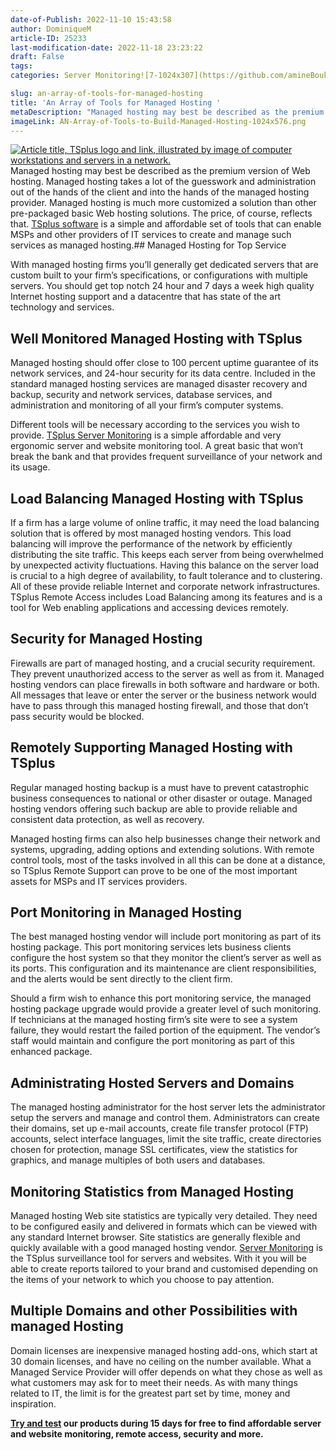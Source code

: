 ```yaml
---
date-of-Publish: 2022-11-10 15:43:58
author: DominiqueM
article-ID: 25233
last-modification-date: 2022-11-18 23:23:22
draft: False
tags: 
categories: Server Monitoring![7-1024x307](https://github.com/amineBoukhari/TSplus-content/assets/146739783/7132b43c-5d78-4b5b-a06b-c2c22b157382)

slug: an-array-of-tools-for-managed-hosting
title: 'An Array of Tools for Managed Hosting '
metaDescription: "Managed hosting may best be described as the premium version of Web hosting. What sorts of tools might MSPs use to manage servers and sites?"
imageLink: AN-Array-of-Tools-to-Build-Managed-Hosting-1024x576.png
---
```

[![Article title, TSplus logo and link, illustrated by image of computer workstations and servers in a network.](/images/AN-Array-of-Tools-to-Build-Managed-Hosting-1024x576.png)](https://tsplus.net/server-monitoring/) 
 Managed hosting may best be described as the premium version of Web hosting. Managed hosting takes a lot of the guesswork and administration out of the hands of the client and into the hands of the managed hosting provider. Managed hosting is much more customized a solution than other pre-packaged basic Web hosting solutions. The price, of course, reflects that. [TSplus software](https://tsplus.net/) is a simple and affordable set of tools that can enable MSPs and other providers of IT services to create and manage such services as managed hosting.## Managed Hosting for Top Service


With managed hosting firms you’ll generally get dedicated servers that are custom built to your firm’s specifications, or configurations with multiple servers. You should get top notch 24 hour and 7 days a week high quality Internet hosting support and a datacentre that has state of the art technology and services.


## Well Monitored Managed Hosting with TSplus


Managed hosting should offer close to 100 percent uptime guarantee of its network services, and 24-hour security for its data centre. Included in the standard managed hosting services are managed disaster recovery and backup, security and network services, database services, and administration and monitoring of all your firm’s computer systems.


Different tools will be necessary according to the services you wish to provide. [TSplus Server Monitoring](https://tsplus.net/server-monitoring/) is a simple affordable and very ergonomic server and website monitoring tool. A great basic that won’t break the bank and that provides frequent surveillance of your network and its usage.


## Load Balancing Managed Hosting with TSplus


If a firm has a large volume of online traffic, it may need the load balancing solution that is offered by most managed hosting vendors. This load balancing will improve the performance of the network by efficiently distributing the site traffic. This keeps each server from being overwhelmed by unexpected activity fluctuations. Having this balance on the server load is crucial to a high degree of availability, to fault tolerance and to clustering. All of these provide reliable Internet and corporate network infrastructures. TSplus Remote Access includes Load Balancing among its features and is a tool for Web enabling applications and accessing devices remotely.


## Security for Managed Hosting


Firewalls are part of managed hosting, and a crucial security requirement. They prevent unauthorized access to the server as well as from it. Managed hosting vendors can place firewalls in both software and hardware or both. All messages that leave or enter the server or the business network would have to pass through this managed hosting firewall, and those that don’t pass security would be blocked.


## Remotely Supporting Managed Hosting with TSplus


Regular managed hosting backup is a must have to prevent catastrophic business consequences to national or other disaster or outage. Managed hosting vendors offering such backup are able to provide reliable and consistent data protection, as well as recovery.


Managed hosting firms can also help businesses change their network and systems, upgrading, adding options and extending solutions. With remote control tools, most of the tasks involved in all this can be done at a distance, so TSplus Remote Support can prove to be one of the most important assets for MSPs and IT services providers.


## Port Monitoring in Managed Hosting


The best managed hosting vendor will include port monitoring as part of its hosting package. This port monitoring services lets business clients configure the host system so that they monitor the client’s server as well as its ports. This configuration and its maintenance are client responsibilities, and the alerts would be sent directly to the client firm.


Should a firm wish to enhance this port monitoring service, the managed hosting package upgrade would provide a greater level of such monitoring. If technicians at the managed hosting firm’s site were to see a system failure, they would restart the failed portion of the equipment. The vendor’s staff would maintain and configure the port monitoring as part of this enhanced package.


## Administrating Hosted Servers and Domains


The managed hosting administrator for the host server lets the administrator setup the servers and manage and control them. Administrators can create their domains, set up e-mail accounts, create file transfer protocol (FTP) accounts, select interface languages, limit the site traffic, create directories chosen for protection, manage SSL certificates, view the statistics for graphics, and manage multiples of both users and databases.


## Monitoring Statistics from Managed Hosting


Managed hosting Web site statistics are typically very detailed. They need to be configured easily and delivered in formats which can be viewed with any standard Internet browser. Site statistics are generally flexible and quickly available with a good managed hosting vendor. [Server Monitoring](https://tsplus.net/server-monitoring/) is the TSplus surveillance tool for servers and websites. With it you will be able to create reports tailored to your brand and customised depending on the items of your network to which you choose to pay attention.


## Multiple Domains and other Possibilities with managed Hosting



Domain licenses are inexpensive managed hosting add-ons, which start at 30 domain licenses, and have no ceiling on the number available. What a Managed Service Provider will offer depends on what they chose as well as what customers may ask for to meet their needs. As with many things related to IT, the limit is for the greatest part set by time, money and inspiration.


**[Try and test](https://tsplus.net/download/) our products during 15 days for free to find affordable server and website monitoring, remote access, security and more.**


